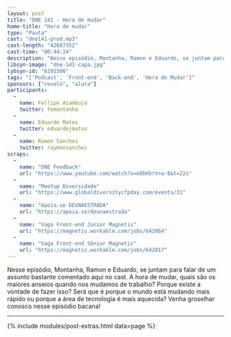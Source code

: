 ```yaml
---
layout: post
title: "DNE 141 - Hora de mudar"
home-title: "Hora de mudar"
type: "Pauta"
cast: "dne141-prod.mp3"
cast-length: "42687352"
cast-time: "00:44:24"
description: "Nesse episódio, Montanha, Ramon e Eduardo, se juntam para falar de um assunto bastante comentado aqui no cast. A hora de mudar, quais são os maiores anseios quando nos mudamos de trabalho? Porque existe a vontade de fazer isso? Será que é porque o mundo está mudando mais rápido ou porque a área de tecnologia é mais aquecida? Venha groselhar conosco nesse episódio bacana!"
libsyn-image: "dne-141-capa.jpg"
lybsyn-id: "6191506"
tags: "['Podcast', 'Front-end', 'Back-end', 'Hora de Mudar']"
sponsors: ["revelo", "alura"]
participants:
  -
    name: Fellipe Azambuja
    twitter: femontanha
  -
    name: Eduardo Matos
    twitter: eduardojmatos
  -
    name: Ramon Sanches
    twitter: raymonsanches
scraps:
  -
    name: "DNE Feedback"
    url: "https://www.youtube.com/watch?v=e8bKbrVrw-8&t=22s"
  -
    name: "Meetup Diversidade"
    url: "https://www.globaldiversitycfpday.com/events/31"
  -
    name: "Apoia.se DEVNAESTRADA"
    url: "https://apoia.se/devnaestrada"
  -
    name: "Vaga Front-end Junior Magnetis"
    url: "https://magnetis.workable.com/jobs/642064"
  -
    name: "Vaga Front-end Sênior Magnetis"
    url: "https://magnetis.workable.com/jobs/642017"
---
```


Nesse episódio, Montanha, Ramon e Eduardo, se juntam para falar de um assunto bastante comentado aqui no cast. A hora de mudar, quais são os maiores anseios quando nos mudamos de trabalho? Porque existe a vontade de fazer isso? Será que é porque o mundo está mudando mais rápido ou porque a área de tecnologia é mais aquecida? Venha groselhar conosco nesse episódio bacana!

---

{% include modules/post-extras.html data=page %}
